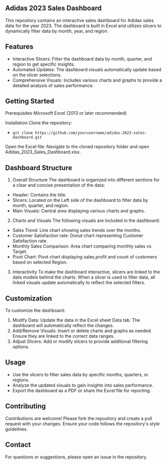 ## Adidas 2023 Sales Dashboard
This repository contains an interactive sales dashboard for Adidas sales data for the year 2023. The dashboard is built in Excel and utilizes slicers to dynamically filter data by month, year, and region.

## Features
*    Interactive Slicers: Filter the dashboard data by month, quarter, and region to get specific insights.
*    Automated Updates: The dashboard visuals automatically update based on the slicer selections.
*    Comprehensive Visuals: Includes various charts and graphs to provide a detailed analysis of sales performance.
  
## Getting Started
Prerequisites
Microsoft Excel (2013 or later recommended)

Installation
Clone the repository:
*     git clone https://github.com/yourusername/adidas-2023-sales-dashboard.git

Open the Excel file:
Navigate to the cloned repository folder and open Adidas_2023_Sales_Dashboard.xlsx.

## Dashboard Structure
1. Overall Structure
The dashboard is organized into different sections for a clear and concise presentation of the data:

*    Header: Contains the title.
*    Slicers: Located on the Left side of the dashboard to filter data by month, quarter, and region.
*    Main Visuals: Central area displaying various charts and graphs.

2. Charts and Visuals
The following visuals are included in the dashboard:

*    Sales Trend: Line chart showing sales trends over the months.
*    Customer Satisfaction rate: Donut chart representing Customer Satisfaction rate.
*    Monthly Sales Comparison: Area chart comparing monthly sales vs Target.
*    Pivot Chart: Pivot chart displaying sales,profit and count of customers based on selected Region.

3. Interactivity
To make the dashboard interactive, slicers are linked to the data models behind the charts. When a slicer is used to filter data, all linked visuals update automatically to reflect the selected filters.

## Customization
To customize the dashboard:

1. Modify Data: Update the data in the Excel sheet Data tab. The dashboard will automatically reflect the changes.
2. Add/Remove Visuals: Insert or delete charts and graphs as needed. Ensure they are linked to the correct data ranges.
3. Adjust Slicers: Add or modify slicers to provide additional filtering options.

## Usage
*    Use the slicers to filter sales data by specific months, quarters, or regions.
*    Analyze the updated visuals to gain insights into sales performance.
*    Export the dashboard as a PDF or share the Excel file for reporting.

## Contributing
Contributions are welcome! Please fork the repository and create a pull request with your changes. Ensure your code follows the repository's style guidelines.

## Contact
For questions or suggestions, please open an issue in the repository.
